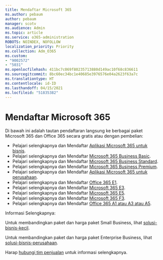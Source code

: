 ```yaml
---
title: Mendaftar Microsoft 365
ms.author: pebaum
author: pebaum
manager: scotv
ms.audience: Admin
ms.topic: article
ms.service: o365-administration
ROBOTS: NOINDEX, NOFOLLOW
localization_priority: Priority
ms.collection: Adm_O365
ms.custom:
- "9002572"
- "5031"
ms.openlocfilehash: 411bc7c069f80235713880d149ac10f68c836611
ms.sourcegitcommit: 8bc60ec34bc1e40685e3976576e04a2623f63a7c
ms.translationtype: HT
ms.contentlocale: id-ID
ms.lasthandoff: 04/15/2021
ms.locfileid: "51835382"
---
```

# <a name="sign-up-for-microsoft-365"></a>Mendaftar Microsoft 365

Di bawah ini adalah tautan pendaftaran langsung ke berbagai paket Microsoft 365 dan Office 365 secara gratis atau dengan pembelian:

- Pelajari selengkapnya dan Mendaftar [Aplikasi Microsoft 365 untuk bisnis](https://products.office.com/business/office-365-business?activetab=pivot%3aoverviewtab).
- Pelajari selengkapnya dan Mendaftar [Microsoft 365 Business Basic](https://products.office.com/business/office-365-business-essentials?activetab=pivot%3aoverviewtab).
- Pelajari selengkapnya dan Mendaftar [Microsoft 365 Business Standard](https://products.office.com/business/office-365-business-premium?activetab=pivot%3aoverviewtab).
- Pelajari selengkapnya dan Mendaftar [Microsoft 365 Business Premium](https://www.microsoft.com/microsoft-365/business/microsoft-365-business?activetab=pivot%3aoverviewtab).
- Pelajari selengkapnya dan Mendaftar [Aplikasi Microsoft 365 untuk perusahaan](https://products.office.com/business/office-365-proplus-product?activetab=pivot%3aoverviewtab).
- Pelajari selengkapnya dan Mendaftar [Office 365 E1](https://www.microsoft.com/microsoft-365/business/office-365-enterprise-e1-business-software?activetab=pivot:overviewtab).
- Pelajari selengkapnya dan Mendaftar [Microsoft 365 E3](https://www.microsoft.com/microsoft-365/enterprise-e3-business-software).
- Pelajari selengkapnya dan Mendaftar [Microsoft 365 E5](https://www.microsoft.com/microsoft-365/enterprise-e5-business-software?activetab=pivot%3aoverviewtab).
- Pelajari selengkapnya dan Mendaftar [Microsoft 365 F3](https://www.microsoft.com/microsoft-365/microsoft-365-enterprise-f3?activetab=pivot%3aoverviewtab).
- Pelajari selengkapnya dan Mendaftar [Office 365 A1 atau A3 atau A5](https://www.microsoft.com/microsoft-365/academic/compare-office-365-education-plans?activetab=tab:primaryr1).

Informasi Selengkapnya:

Untuk membandingkan paket dan harga paket Small Business, lihat [solusi-bisnis-kecil](https://products.office.com/business/small-business-solutions#office-ContentAreaHeadingTemplate-1cuvapm).

Untuk membandingkan paket dan harga paket Enterprise Business, lihat [solusi-bisnis-perusahaan](https://www.microsoft.com/microsoft-365/business/compare-more-office-365-for-business-plans).

Harap [hubungi tim penjualan](https://go.microsoft.com/fwlink/?linkid=2127718) untuk informasi selengkapnya.
